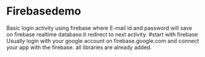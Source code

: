 # Firebasedemo
Basic login activity using firebase where E-mail id and password will save on firebase realtime database.it redirect to next activity.
#start with firebase
Usually login with your google account on firebase.google.com and connect your app with the firebase. all libraries are already added.
